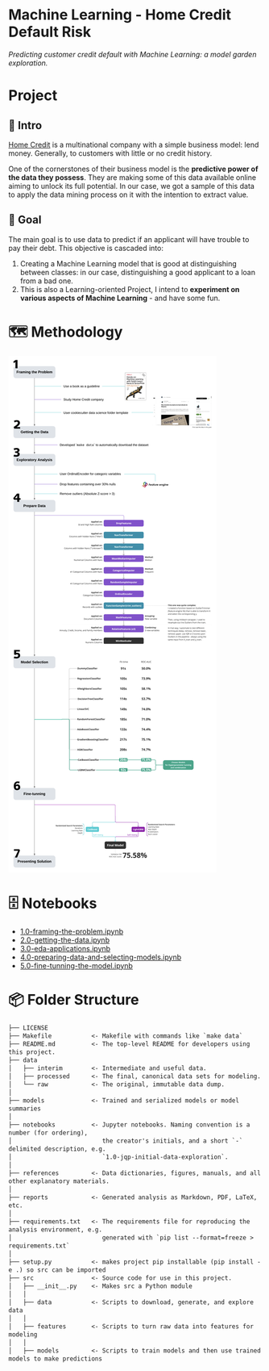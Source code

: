 # Machine Learning - Home Credit Default Risk

*Predicting customer credit default with Machine Learning: a model garden exploration.*

# Project
## 📰 Intro
[Home Credit](https://www.homecredit.net) is a multinational company with a simple business model: lend money. Generally, to customers with little or no credit history.

One of the cornerstones of their business model is the **predictive power of the data they possess**. They are making some of this data available online aiming to unlock its full potential. In our case, we got a sample of this data to apply the data mining process on it with the intention to extract value.

## 🎯 Goal
The main goal is to use data to predict if an applicant will have trouble to pay their debt. This objective is cascaded into:

1. Creating a Machine Learning model that is good at distinguishing between classes: in our case, distinguishing a good applicant to a loan from a bad one.
2. This is also a Learning-oriented Project, I intend to **experiment on various aspects of Machine Learning** - and have some fun.

# 🗺  Methodology
![Project Overview](/references/project_overview.png)

# 🗄 Notebooks
- [1.0-framing-the-problem.ipynb](/notebooks/1.0-framing-the-problem.ipynb)
- [2.0-getting-the-data.ipynb](/notebooks/2.0-getting-the-data.ipynb)
- [3.0-eda-applications.ipynb](/notebooks/3.0-eda-applications.ipynb)
- [4.0-preparing-data-and-selecting-models.ipynb](/notebooks/4.0-preparing-data-and-selecting-models.ipynb)
- [5.0-fine-tunning-the-model.ipynb](/notebooks/5.0-fine-tunning-the-model.ipynb)

# 📦 Folder Structure

    ├── LICENSE
    ├── Makefile           <- Makefile with commands like `make data`
    ├── README.md          <- The top-level README for developers using this project.
    ├── data
    │   ├── interim        <- Intermediate and useful data.
    │   ├── processed      <- The final, canonical data sets for modeling.
    │   └── raw            <- The original, immutable data dump.
    │
    ├── models             <- Trained and serialized models or model summaries
    │
    ├── notebooks          <- Jupyter notebooks. Naming convention is a number (for ordering),
    │                         the creator's initials, and a short `-` delimited description, e.g.
    │                         `1.0-jqp-initial-data-exploration`.
    │
    ├── references         <- Data dictionaries, figures, manuals, and all other explanatory materials.
    │
    ├── reports            <- Generated analysis as Markdown, PDF, LaTeX, etc.
    │
    ├── requirements.txt   <- The requirements file for reproducing the analysis environment, e.g.
    │                         generated with `pip list --format=freeze > requirements.txt`
    │
    ├── setup.py           <- makes project pip installable (pip install -e .) so src can be imported
    ├── src                <- Source code for use in this project.
    │   ├── __init__.py    <- Makes src a Python module
    │   │
    │   ├── data           <- Scripts to download, generate, and explore data
    │   │
    │   ├── features       <- Scripts to turn raw data into features for modeling
    │   │
    │   ├── models         <- Scripts to train models and then use trained models to make predictions

